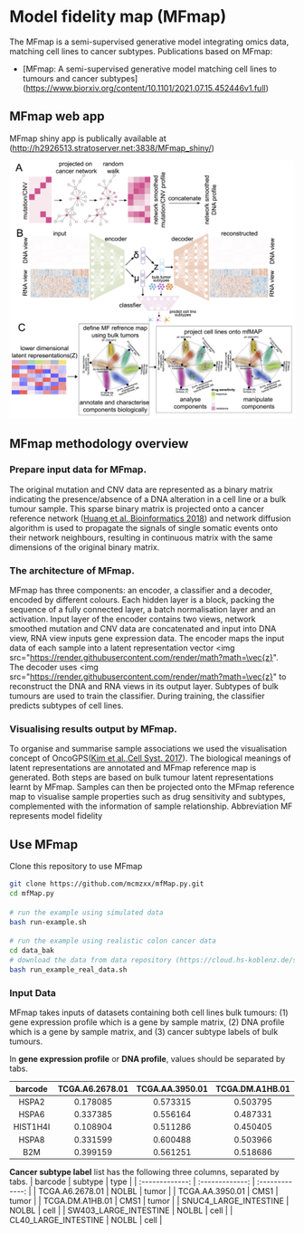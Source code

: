 # Model fidelity map (MFmap)

The MFmap is a semi-supervised generative model integrating omics data, matching cell lines to cancer subtypes. 
Publications based on MFmap:
- [MFmap: A semi-supervised generative model matching cell lines to tumours and cancer subtypes] (https://www.biorxiv.org/content/10.1101/2021.07.15.452446v1.full)
## MFmap web app 
MFmap shiny app is publically available at (http://h2926513.stratoserver.net:3838/MFmap_shiny/)
<div>
    <img src="media/overview.png" width=1000>
</div>

## MFmap methodology overview
### Prepare input data for MFmap.
The original mutation and CNV data are represented as a binary matrix indicating the presence/absence of a DNA alteration in a cell line or a bulk tumour sample. This sparse binary matrix is projected onto a cancer reference network ([Huang et al.,Bioinformatics 2018](http://academic.oup.com/bioinformatics/article/34/16/2859/4956012)) and network diffusion algorithm is used to propagate the signals of single somatic events onto their network neighbours, resulting in continuous matrix with the same dimensions of the original binary matrix.
### The architecture of MFmap. 
MFmap has three components: an encoder, a classifier and a decoder, encoded by different colours. Each hidden layer is a block, packing the sequence of a fully connected layer, a batch normalisation layer and an activation. Input layer of the encoder contains two views, network smoothed mutation and CNV data are concatenated and input into DNA view, RNA view inputs gene expression data. The encoder maps the input data of each sample into a latent representation vector <img src="https://render.githubusercontent.com/render/math?math=\vec{z}". The decoder uses  <img src="https://render.githubusercontent.com/render/math?math=\vec{z}" to reconstruct the DNA and RNA views in its output layer. Subtypes of bulk tumours are used to train the classifier. During training, the classifier predicts subtypes of cell lines. 
### Visualising results output by MFmap.
To organise and summarise sample associations we used the visualisation concept of OncoGPS([Kim et al.,Cell Syst. 2017](https://www.cell.com/cell-systems/fulltext/S2405-4712(17)30335-6)). The biological meanings of latent representations are annotated and MFmap reference map is generated. Both steps are based on bulk tumour latent representations learnt by MFmap. Samples can then be projected onto the MFmap reference map to visualise sample properties such as drug sensitivity and subtypes, complemented with the information of sample relationship. Abbreviation MF represents model fidelity

## Use MFmap
Clone this repository to use MFmap
```bash
git clone https://github.com/mcmzxx/mfMap.py.git
cd mfMap.py

# run the example using simulated data
bash run-example.sh

# run the example using realistic colon cancer data
cd data_bak
# download the data from data repository (https://cloud.hs-koblenz.de/s/WFWjMq9pJ8i29WD)
bash run_example_real_data.sh
```

### Input Data
MFmap takes inputs of datasets containing both cell lines bulk tumours: (1) gene expression profile which is a gene by sample matrix, (2) DNA profile which is a gene by sample matrix, and (3) cancer subtype labels of bulk tumours.

In __gene expression profile__ or __DNA profile__, values should be separated by tabs.

| barcode | TCGA.A6.2678.01 | TCGA.AA.3950.01 | TCGA.DM.A1HB.01 | CL40_LARGE_INTESTINE | SW403_LARGE_INTESTINE | SNUC4_LARGE_INTESTINE |
|  :-------------: |  :-------------: | :-------------: | :-------------: | :-------------: | :-------------: | :-------------: |
| HSPA2 | 0.178085 | 0.573315 | 0.503795 | 0.547310 | 0.243164 | 0.495841 |
| HSPA6 | 0.337385 | 0.556164 | 0.487331 | 0.531813 | 0.550296 | 0.784094 |
| HIST1H4I | 0.108904 | 0.511286 | 0.450405 | 0.488413 | 0.400680 | 0.446989 |
| HSPA8 | 0.331599 | 0.600488 | 0.503966 | 0.562086 | 0.411304 | 0.495323 |
| B2M | 0.399159 | 0.561251 | 0.518686 | 0.608198 | 0.240596 | 0.479772 |

__Cancer subtype label__ list has the following three columns, separated by tabs.
| barcode | subtype | type |
|  :-------------: |  :-------------: | :-------------: |
| TCGA.A6.2678.01 | NOLBL | tumor |
| TCGA.AA.3950.01 | CMS1 | tumor |
| TCGA.DM.A1HB.01 | CMS1 | tumor |
| SNUC4_LARGE_INTESTINE | NOLBL | cell |
| SW403_LARGE_INTESTINE | NOLBL | cell |
| CL40_LARGE_INTESTINE | NOLBL | cell |
